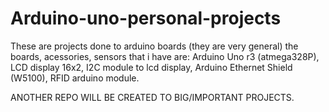 # Arduino-uno-personal-projects
These are projects done to arduino boards (they are very general)
the boards, acessories, sensors that i have are:
  Arduino Uno r3 (atmega328P),
  LCD display 16x2,
  I2C module to lcd display,
  Arduino Ethernet Shield (W5100),
  RFID arduino module.
 
 
ANOTHER REPO WILL BE CREATED TO BIG/IMPORTANT PROJECTS.
